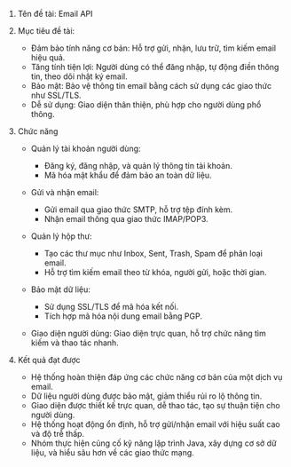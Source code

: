 1. Tên đề tài: Email API

2. Mục tiêu đề tài: 

	- Đảm bảo tính năng cơ bản: Hỗ trợ gửi, nhận, lưu trữ, tìm kiếm email hiệu quả.
	- Tăng tính tiện lợi: Người dùng có thể đăng nhập, tự động điền thông tin, theo dõi nhật ký email.
	- Bảo mật: Bảo vệ thông tin email bằng cách sử dụng các giao thức như SSL/TLS.
	- Dễ sử dụng: Giao diện thân thiện, phù hợp cho người dùng phổ thông.

3. Chức năng
	- Quản lý tài khoản người dùng:

		- Đăng ký, đăng nhập, và quản lý thông tin tài khoản.
		- Mã hóa mật khẩu để đảm bảo an toàn dữ liệu.

	- Gửi và nhận email:

		- Gửi email qua giao thức SMTP, hỗ trợ tệp đính kèm.
	 	- Nhận email thông qua giao thức IMAP/POP3.

	- Quản lý hộp thư:

		- Tạo các thư mục như Inbox, Sent, Trash, Spam để phân loại email.
		- Hỗ trợ tìm kiếm email theo từ khóa, người gửi, hoặc thời gian.

	- Bảo mật dữ liệu:

		- Sử dụng SSL/TLS để mã hóa kết nối.
		- Tích hợp mã hóa nội dung email bằng PGP.

	- Giao diện người dùng: Giao diện trực quan, hỗ trợ chức năng tìm kiếm và thao tác nhanh.

4. Kết quả đạt được
	- Hệ thống hoàn thiện đáp ứng các chức năng cơ bản của một dịch vụ email.
	- Dữ liệu người dùng được bảo mật, giảm thiểu rủi ro lộ thông tin.
	- Giao diện được thiết kế trực quan, dễ thao tác, tạo sự thuận tiện cho người dùng.
	- Hệ thống hoạt động ổn định, hỗ trợ gửi/nhận email với hiệu suất cao và độ trễ thấp.
	- Nhóm thực hiện củng cố kỹ năng lập trình Java, xây dựng cơ sở dữ liệu, và hiểu sâu hơn về các giao thức mạng.

